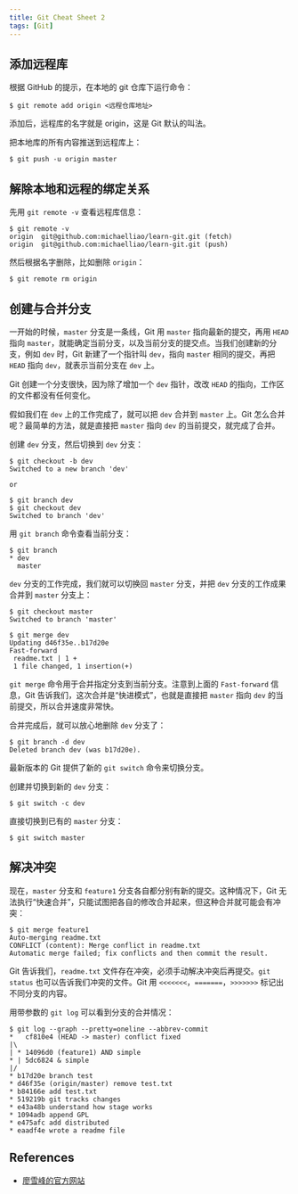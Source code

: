 ```yaml
---
title: Git Cheat Sheet 2
tags: [Git]
---
```


## 添加远程库
根据 GitHub 的提示，在本地的 git 仓库下运行命令：
```
$ git remote add origin <远程仓库地址>
```

添加后，远程库的名字就是 origin，这是 Git 默认的叫法。

把本地库的所有内容推送到远程库上：
```
$ git push -u origin master
```

## 解除本地和远程的绑定关系
先用 `git remote -v` 查看远程库信息：
```
$ git remote -v
origin  git@github.com:michaelliao/learn-git.git (fetch)
origin  git@github.com:michaelliao/learn-git.git (push)
```

然后根据名字删除，比如删除 `origin`：
```
$ git remote rm origin
```

## 创建与合并分支
一开始的时候，`master` 分支是一条线，Git 用 `master` 指向最新的提交，再用 `HEAD` 指向 `master`，就能确定当前分支，以及当前分支的提交点。当我们创建新的分支，例如 `dev` 时，Git 新建了一个指针叫 `dev`，指向 `master` 相同的提交，再把 `HEAD` 指向 `dev`，就表示当前分支在 `dev` 上。

Git 创建一个分支很快，因为除了增加一个 `dev` 指针，改改 `HEAD` 的指向，工作区的文件都没有任何变化。

假如我们在 `dev` 上的工作完成了，就可以把 `dev` 合并到 `master` 上。Git 怎么合并呢？最简单的方法，就是直接把 `master` 指向 `dev` 的当前提交，就完成了合并。

创建 `dev` 分支，然后切换到 `dev` 分支：
```
$ git checkout -b dev
Switched to a new branch 'dev'

or

$ git branch dev
$ git checkout dev
Switched to branch 'dev'
```

用 `git branch` 命令查看当前分支：
```
$ git branch
* dev
  master
```

`dev` 分支的工作完成，我们就可以切换回 `master` 分支，并把 `dev` 分支的工作成果合并到 `master` 分支上：
```
$ git checkout master
Switched to branch 'master'

$ git merge dev
Updating d46f35e..b17d20e
Fast-forward
 readme.txt | 1 +
 1 file changed, 1 insertion(+)
```

`git merge` 命令用于合并指定分支到当前分支。注意到上面的 `Fast-forward` 信息，Git 告诉我们，这次合并是“快进模式”，也就是直接把 `master` 指向 `dev` 的当前提交，所以合并速度非常快。

合并完成后，就可以放心地删除 `dev` 分支了：
```
$ git branch -d dev
Deleted branch dev (was b17d20e).
```

最新版本的 Git 提供了新的 `git switch` 命令来切换分支。

创建并切换到新的 `dev` 分支：
```
$ git switch -c dev
```

直接切换到已有的 `master` 分支：
```
$ git switch master
```

## 解决冲突
现在，`master` 分支和 `feature1` 分支各自都分别有新的提交。这种情况下，Git 无法执行“快速合并”，只能试图把各自的修改合并起来，但这种合并就可能会有冲突：
```
$ git merge feature1
Auto-merging readme.txt
CONFLICT (content): Merge conflict in readme.txt
Automatic merge failed; fix conflicts and then commit the result.
```

Git 告诉我们，`readme.txt` 文件存在冲突，必须手动解决冲突后再提交。`git status` 也可以告诉我们冲突的文件。Git 用 `<<<<<<<`，`=======`，`>>>>>>>` 标记出不同分支的内容。

用带参数的 `git log` 可以看到分支的合并情况：
```
$ git log --graph --pretty=oneline --abbrev-commit
*   cf810e4 (HEAD -> master) conflict fixed
|\  
| * 14096d0 (feature1) AND simple
* | 5dc6824 & simple
|/  
* b17d20e branch test
* d46f35e (origin/master) remove test.txt
* b84166e add test.txt
* 519219b git tracks changes
* e43a48b understand how stage works
* 1094adb append GPL
* e475afc add distributed
* eaadf4e wrote a readme file
```

## References
- [廖雪峰的官方网站](https://www.liaoxuefeng.com/wiki/896043488029600/900004111093344)
